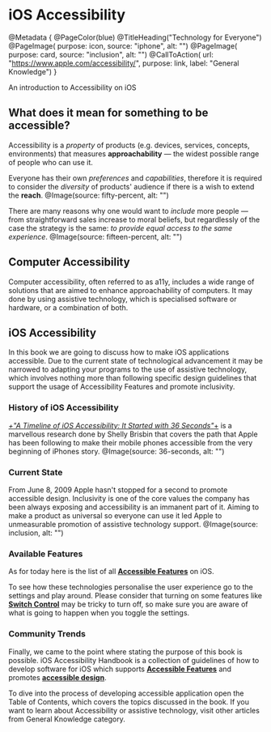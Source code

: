 # iOS Accessibility

@Metadata {
    @PageColor(blue)
    @TitleHeading("Technology for Everyone")
    @PageImage(
               purpose: icon, 
               source: "iphone", 
               alt: "")
    @PageImage(
               purpose: card, 
               source: "inclusion", 
               alt: "")
    @CallToAction(
                url: "https://www.apple.com/accessibility/",
                purpose: link, 
                label: "General Knowledge")
}


An introduction to Accessibility on iOS 


## What does it mean for something to be accessible? 
Accessibility is a *property* of products (e.g. devices, services, concepts, environments) that measures **approachability** — the widest possible range of people who can use it.

Everyone has their own *preferences* and *capabilities*, therefore it is required to consider the *diversity* of products' audience if there is a wish to extend the **reach**. 
@Image(source: fifty-percent, alt: "")

There are many reasons why one would want to *include* more people — from straightforward sales increase to moral beliefs, but regardlessly of the case the strategy is the same: *to provide equal access to the same experience*.
@Image(source: fifteen-percent, alt: "")

## Computer Accessibility
Computer accessibility, often referred to as a11y, includes a wide range of solutions that are aimed to enhance approachability of computers. It may done by using assistive technology, which is specialised software or hardware, or a combination of both.

## iOS Accessibility
In this book we are going to discuss how to make iOS applications accessible. Due to the current state of technological advancement it may be narrowed to adapting your programs to the use of assistive technology, which involves nothing more than following specific design guidelines that support the usage of Accessibility Features and promote inclusivity. 

### History of iOS Accessibility
[*+"A Timeline of iOS Accessibility: It Started with 36 Seconds"*+](https://www.macstories.net/stories/a-timeline-of-ios-accessibility-it-started-with-36-seconds/) is a marvellous research done by Shelly Brisbin that covers the path that Apple has been following to make their mobile phones accessible from the very beginning of iPhones story. 
@Image(source: 36-seconds, alt: "")

### Current State
From June 8, 2009 Apple hasn't stopped for a second to promote accessible design. Inclusivity is one of the core values the company has been always exposing and accessibility is an immanent part of it. Aiming to make a product as universal so everyone can use it led Apple to unmeasurable promotion of assistive technology support. 
@Image(source: inclusion, alt: "")

### Available Features
As for today here is the list of all [**Accessible Features**](<doc:AccessibilityFeatures>) on iOS. 

To see how these technologies personalise the user experience go to the settings and play around. Please consider that turning on some features like [**Switch Control**](<doc:SwitchControl>) may be tricky to turn off, so make sure you are aware of what is going to happen when you toggle the settings. 

### Community Trends
Finally, we came to the point where stating the purpose of this book is possible. iOS Accessibility Handbook is a collection of guidelines of how to develop software for iOS which supports [**Accessible Features**](<doc:AccessibilityFeatures>) and promotes [**accessible design**](<doc:AccessibleDesign>). 

To dive into the process of developing accessible application open the Table of Contents, which covers the topics discussed in the book. If you want to learn about Accessibility or assistive technology, visit other articles from General Knowledge category. 
